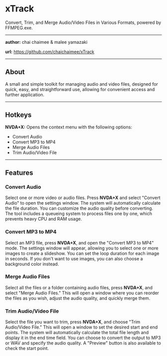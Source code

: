# xTrack

Convert, Trim, and Merge Audio/Video Files in Various Formats, powered by FFMPEG.exe.

---

**author:** chai chaimee & malee yamazaki

**url:** https://github.com/chaichaimee/xTrack

---

## About

A small and simple toolkit for managing audio and video files, designed for quick, easy, and straightforward use, allowing for convenient access and further application.

---

## Hotkeys

**NVDA+X:** Opens the context menu with the following options:

* Convert Audio
* Convert MP3 to MP4
* Merge Audio Files
* Trim Audio/Video File

---

## Features

### Convert Audio

Select one or more video or audio files. Press **NVDA+X** and select "Convert Audio" to open the settings window. The system will automatically calculate the file duration. You can customize the audio quality before converting. The tool includes a queueing system to process files one by one, which prevents heavy CPU and RAM usage.

### Convert MP3 to MP4

Select an MP3 file, press **NVDA+X**, and open the "Convert MP3 to MP4" mode. The settings window will appear, allowing you to select one or more images to create a slideshow. You can set the loop duration for each image in seconds. If you don't want to use images, you can also choose a background color instead.

### Merge Audio Files

Select all the files or a folder containing audio files, press **NVDA+X**, and select "Merge Audio Files." This will open a window where you can reorder the files as you wish, adjust the audio quality, and quickly merge them.

### Trim Audio/Video File

Select the file you want to trim, press **NVDA+X**, and choose "Trim Audio/Video File." This will open a window to set the desired start and end points. The system will automatically calculate the total file length and display it in the end time field. You can choose to convert the output to MP3 or WAV and specify the audio quality. A "Preview" button is also available to check the start point.
